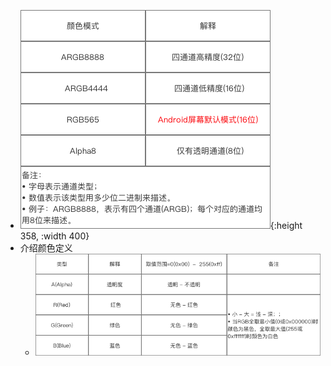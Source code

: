 - ![image.png](../assets/image_1690988155092_0.png){:height 358, :width 400}
- 介绍颜色定义
	- ![image.png](../assets/image_1690988174094_0.png)
